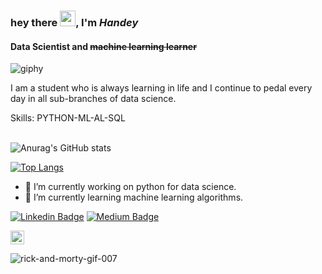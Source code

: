 ### hey there <img src="https://media.giphy.com/media/hvRJCLFzcasrR4ia7z/giphy.gif" width="25px">, I'm *Handey*
#### **Data Scientist** and ~~machine learning learner~~

![giphy](https://user-images.githubusercontent.com/58116973/126017740-f1809cda-8f8c-4b93-9ee9-53a8b9853d1f.gif)

I am a student who is always learning in life and I continue to pedal every day in all sub-branches of data science.


Skills: PYTHON-ML-AL-SQL
<br>
<br>

![Anurag's GitHub stats](https://github-readme-stats.vercel.app/api?username=thelcloud&show_icons=true&theme=gotham)


[![Top Langs](https://github-readme-stats.vercel.app/api/top-langs/?username=thelcloud&layout=compact&theme=gotham)](https://github.com/anuraghazra/github-readme-stats)


- 🔭 I’m currently working on python for data science. 
- 🌱 I’m currently learning machine learning algorithms. 

[![Linkedin Badge](https://img.shields.io/badge/-handey-blue?style=flat&logo=Linkedin&logoColor=white&link=https://https://www.linkedin.com/in/hande-k%C3%BC%C3%A7%C3%BCkbulut/)](https://www.linkedin.com/in/hande-k%C3%BC%C3%A7%C3%BCkbulut/)
[![Medium Badge](https://img.shields.io/badge/-@__handey-000000?style=flat&labelColor=000000&logo=Medium&link=https://handeyofficial.medium.com/)](https://handeyofficial.medium.com/)


<a href="https://open.spotify.com/user/handeyofficial?si=i61SbXPRTmGOg5EMbEKgFQ&utm_source=copy-link&dl_branch=1&nd=1">
  <img align="center" alt="Abhishek's Spotify" width="22px" src="https://raw.githubusercontent.com/peterthehan/peterthehan/master/assets/spotify.svg" />
</a>

![rick-and-morty-gif-007](https://user-images.githubusercontent.com/58116973/126017749-f15b5825-dc5a-4fe4-bd53-8b381cc3f2e5.gif)


